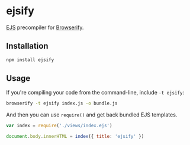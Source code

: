 # ejsify

[EJS](http://npmjs.org/package/ejs) precompiler for
[Browserify](http://browserify.org).

## Installation ##

``` bash
npm install ejsify
```

## Usage ##

If you're compiling your code from the command-line, include `-t ejsify`:

``` bash
browserify -t ejsify index.js -o bundle.js
```

And then you can use `require()` and get back bundled EJS templates.

``` javascript
var index = require('./views/index.ejs')

document.body.innerHTML = index({ title: 'ejsify' })
```
